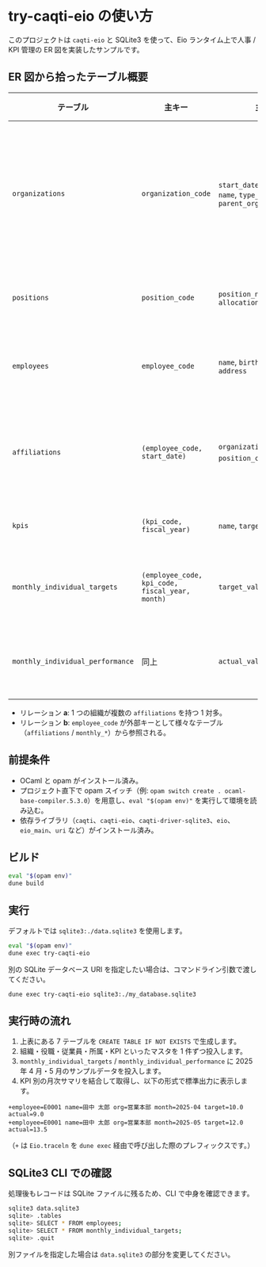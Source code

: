 # try-caqti-eio の使い方

このプロジェクトは `caqti-eio` と SQLite3 を使って、Eio ランタイム上で人事 / KPI 管理の ER 図を実装したサンプルです。

## ER 図から拾ったテーブル概要

| テーブル | 主キー | 主な列 | 関連 | 備考 |
|----------|--------|--------|------|------|
| `organizations` | `organization_code` | `start_date`, `end_date`, `name`, `type_code`, `parent_organization_code` | **a**: `organizations` 1 → n `affiliations` | 階層構造を持つ組織マスタ |
| `positions` | `position_code` | `position_name`, `allocation_category` | `affiliations` が参照 | 役職マスタ |
| `employees` | `employee_code` | `name`, `birth_date`, `email`, `address` | **b**: 1 → n 参照（`monthly_*` 系など） | 従業員マスタ |
| `affiliations` | `(employee_code, start_date)` | `organization_code`, `position_code`, 期間属性 | a の n 側、`organizations` / `positions` を参照 | 従業員の所属履歴 |
| `kpis` | `(kpi_code, fiscal_year)` | `name`, `target_value` | `monthly_*` が参照 | KPI マスタ |
| `monthly_individual_targets` | `(employee_code, kpi_code, fiscal_year, month)` | `target_value` | **b** を利用し `employees` と `kpis` を参照 | 月別個人目標 |
| `monthly_individual_performance` | 同上 | `actual_value` | 同上 | 月別個人実績 |

- リレーション **a**: 1 つの組織が複数の `affiliations` を持つ 1 対多。
- リレーション **b**: `employee_code` が外部キーとして様々なテーブル（`affiliations` / `monthly_*`）から参照される。

## 前提条件

- OCaml と opam がインストール済み。
- プロジェクト直下で opam スイッチ（例: `opam switch create . ocaml-base-compiler.5.3.0`）を用意し、`eval "$(opam env)"` を実行して環境を読み込む。
- 依存ライブラリ（`caqti`、`caqti-eio`、`caqti-driver-sqlite3`、`eio`、`eio_main`、`uri` など）がインストール済み。

## ビルド

```bash
eval "$(opam env)"
dune build
```

## 実行

デフォルトでは `sqlite3:./data.sqlite3` を使用します。

```bash
eval "$(opam env)"
dune exec try-caqti-eio
```

別の SQLite データベース URI を指定したい場合は、コマンドライン引数で渡してください。

```bash
dune exec try-caqti-eio sqlite3:./my_database.sqlite3
```

## 実行時の流れ

1. 上表にある 7 テーブルを `CREATE TABLE IF NOT EXISTS` で生成します。
2. 組織・役職・従業員・所属・KPI といったマスタを 1 件ずつ投入します。
3. `monthly_individual_targets` / `monthly_individual_performance` に 2025 年 4 月・5 月のサンプルデータを投入します。
4. KPI 別の月次サマリを結合して取得し、以下の形式で標準出力に表示します。

```
+employee=E0001 name=田中 太郎 org=営業本部 month=2025-04 target=10.0 actual=9.0
+employee=E0001 name=田中 太郎 org=営業本部 month=2025-05 target=12.0 actual=13.5
```

（`+` は `Eio.traceln` を `dune exec` 経由で呼び出した際のプレフィックスです。）

## SQLite3 CLI での確認

処理後もレコードは SQLite ファイルに残るため、CLI で中身を確認できます。

```bash
sqlite3 data.sqlite3
sqlite> .tables
sqlite> SELECT * FROM employees;
sqlite> SELECT * FROM monthly_individual_targets;
sqlite> .quit
```

別ファイルを指定した場合は `data.sqlite3` の部分を変更してください。
